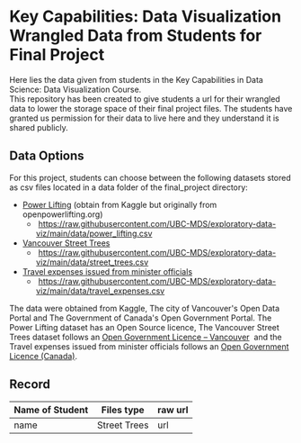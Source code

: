 # Key Capabilities: Data Visualization Wrangled Data from Students for Final Project 

Here lies the data given from students in the Key Capabilities in Data Science: Data Visualization Course.     
This repository has been created to give students a url for their wrangled data to lower the storage space of their final project files. 
The students have granted us permission for their data to live here and they understand it is shared publicly.    

## Data Options
For this project, students can choose between the following datasets stored as csv files located in a data folder of the final_project directory: 

- [Power Lifting](https://www.kaggle.com/dansbecker/powerlifting-database?select=openpowerlifting.csv) (obtain from Kaggle but originally from openpowerlifting.org) 
    -  https://raw.githubusercontent.com/UBC-MDS/exploratory-data-viz/main/data/power_lifting.csv
- [Vancouver Street Trees](https://opendata.vancouver.ca/explore/dataset/street-trees/information/?disjunctive.species_name&disjunctive.common_name&disjunctive.height_range_id) 
    -  https://raw.githubusercontent.com/UBC-MDS/exploratory-data-viz/main/data/street_trees.csv
- [Travel expenses issued from minister officials](https://open.canada.ca/data/en/dataset/009f9a49-c2d9-4d29-a6d4-1a228da335ce)  
    -   https://raw.githubusercontent.com/UBC-MDS/exploratory-data-viz/main/data/travel_expenses.csv

The data were obtained from Kaggle, The city of Vancouver's Open Data Portal and The Government of Canada's Open Government Portal. The Power Lifting dataset has an Open Source licence, The Vancouver Street Trees dataset follows an [Open Government Licence – Vancouver](https://opendata.vancouver.ca/pages/licence/)  and the Travel expenses issued from minister officials follows an [Open Government Licence (Canada)](https://open.canada.ca/en/open-government-licence-canada.).

## Record 

| Name of Student | Files type   | raw url | 
|-----------------| -------------| --------| 
| name            | Street Trees | url     |
